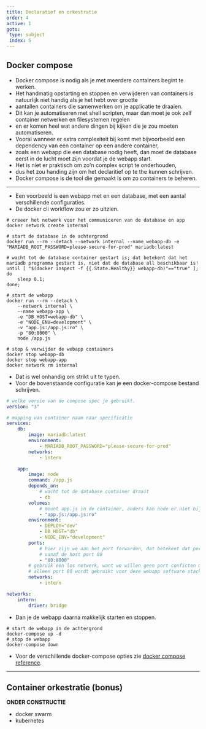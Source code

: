 ```yaml
---
title: Declaratief en orkestratie
order: 4
active: 1
goto:
 type: subject
 index: 5
---
```


## Docker compose

- Docker compose is nodig als je met meerdere containers begint te werken.  
- Het handmatig opstarting en stoppen en verwijderen van containers is natuurlijk niet handig als je het hebt over grootte  
- aantallen containers die samenwerken om je applicatie te draaien.  
- Dit kan je automatiseren met shell scripten, maar dan moet je ook zelf container netwerken en filesystemen regelen
- en er komen heel wat andere dingen bij kijken die je zou moeten automatiseren.  
- Vooral wanneer er extra complexiteit bij komt met bijvoorbeeld een dependency van een container op een andere container,  
- zoals een webapp die een database nodig heeft, dan moet de database eerst in de lucht moet zijn voordat je de webapp start.  
- Het is niet er praktisch om zo'n complex script te onderhouden,
- dus het zou handing zijn om het declaritief op te the kunnen schrijven.  
- Docker compose is de tool die gemaakt is om zo containers te beheren.  


---

- Een voorbeeld is een webapp met en een database, met een aantal verschillende configuraties.
- De docker cli workflow zou er zo uitzien.
```shell
# creeer het netwerk voor het communiceren van de database en app
docker network create internal

# start de database in de achtergrond
docker run --rm --detach --network internal --name webapp-db -e "MARIADB_ROOT_PASSWORD=please-secure-for-prod" mariadb:latest

# wacht tot de database container gestart is; dat betekent dat het mariadb programma gestart is, niet dat de database all beschikbaar is!
until [ "$(docker inspect -f {{.State.Healthy}} webapp-db)"=="true" ]; do
    sleep 0.1;
done;

# start de webapp
docker run --rm --detach \
    --network internal \
    --name webapp-app \
    -e "DB_HOST=webapp-db" \
    -e "NODE_ENV=development" \
    -v "app.js:/app.js:ro" \
    -p "80:8000" \
    node /app.js
```
```shell
# stop & verwijder de webapp containers
docker stop webapp-db
docker stop webapp-app
docker network rm internal
```
- Dat is wel onhandig om strikt uit te typen.  
- Voor de bovenstaande configuratie kan je een docker-compose bestand schrijven.
```yaml
# welke versie van de compose spec je gebruikt.
version: "3"

# mapping van container naam naar specificatie
services:
    db:
        image: mariadb:latest
        environment: 
            - MARIADB_ROOT_PASSWORD="please-secure-for-prod"
        networks:
            - intern

    app:
        image: node
        command: /app.js
        depends_on:
            # wacht tot de database container draait
            - db
        volumes:
            # mount app.js in de container, anders kan node er niet bij
            - "app.js:/app.js:ro"
        environment:
            - DEPLOY="dev"
            - DB_HOST="db"
            - NODE_ENV="development"
        ports:
            # hier zijn we aan het port forwarden, dat betekent dat port 8000 van het intern network berijkt kan worden
            # vanaf de host port 80
            - "80:8000"
        # gebruik een los netwerk, want we willen geen port conficten met andere applicaties.
        # alleen port 80 wordt gebruikt voor deze webapp software stack van het perspectief van de host
        networks:
            - intern

networks:
    intern:
        driver: bridge
```
- Dan je de webapp daarna makkelijk starten en stoppen.
```shell
# start de webapp in de achtergrond
docker-compose up -d
# stop de webapp
docker-compose down
```
- Voor de verschillende docker-compose opties zie [docker compose reference](https://docs.docker.com/compose/compose-file/).


---

## Container orkestratie (bonus)

**ONDER CONSTRUCTIE**

- docker swarm
- kubernetes
